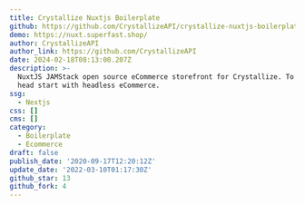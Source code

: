 ```yaml
---
title: Crystallize Nuxtjs Boilerplate
github: https://github.com/CrystallizeAPI/crystallize-nuxtjs-boilerplate
demo: https://nuxt.superfast.shop/
author: CrystallizeAPI
author_link: https://github.com/CrystallizeAPI
date: 2024-02-18T08:13:00.207Z
description: >-
  NuxtJS JAMStack open source eCommerce storefront for Crystallize. To get you a
  head start with headless eCommerce.
ssg:
  - Nextjs
css: []
cms: []
category:
  - Boilerplate
  - Ecommerce
draft: false
publish_date: '2020-09-17T12:20:12Z'
update_date: '2022-03-10T01:17:30Z'
github_star: 13
github_fork: 4
---
```

